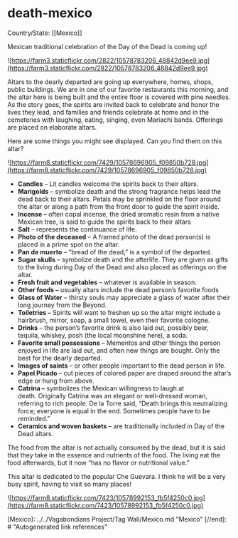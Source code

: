 # death-mexico

Country/State: [[Mexico]]

Mexican traditional celebration of the Day of the Dead is coming up!

![https://farm3.staticflickr.com/2822/10578783206_48842d9ee9.jpg](https://farm3.staticflickr.com/2822/10578783206_48842d9ee9.jpg)

Altars to the dearly departed are going up everywhere, homes, shops, public buildings. We are in one of our favorite restaurants this morning, and the altar here is being built and the entire floor is covered with pine needles. As the story goes, the spirits are invited back to celebrate and honor the lives they lead, and families and friends celebrate at home and in the cemeteries with laughing, eating, singing, even Mariachi bands. Offerings are placed on elaborate altars.

Here are some things you might see displayed. Can you find them on this altar?

![https://farm8.staticflickr.com/7429/10578696905_f09850b728.jpg](https://farm8.staticflickr.com/7429/10578696905_f09850b728.jpg)

- **Candles** – Lit candles welcome the spirits back to their altars.
- **Marigolds** – symbolize death and the strong fragrance helps lead the dead back to their altars. Petals may be sprinkled on the floor around the altar or along a path from the front door to guide the spirit inside.
- **Incense –** often copal incense, the dried aromatic resin from a native Mexican tree, is said to guide the spirits back to their altars
- **Salt** – represents the continuance of life.
- **Photo of the deceased** – A framed photo of the dead person(s) is placed in a prime spot on the altar.
- **Pan de muerto** – “bread of the dead,” is a symbol of the departed.
- **Sugar skulls** – symbolize death and the afterlife. They are given as gifts to the living during Day of the Dead and also placed as offerings on the altar.
- **Fresh fruit and vegetables** – whatever is available in season.
- **Other foods –** usually altars include the dead person’s favorite foods
- **Glass of Water** – thirsty souls may appreciate a glass of water after their long journey from the Beyond.
- **Toiletries –** Spirits will want to freshen up so the altar might include a hairbrush, mirror, soap, a small towel, even their favorite cologne.
- **Drinks** – the person’s favorite drink is also laid out, possibly beer, tequila, whiskey, posh (the local moonshine here), a soda.
- **Favorite small possessions** – Mementos and other things the person enjoyed in life are laid out, and often new things are bought. Only the best for the dearly departed.
- **Images of saints** – or other people important to the dead person in life.
- **Papel Picado** – cut pieces of colored paper are draped around the altar’s edge or hung from above.
- **Catrina –** symbolizes the Mexican willingness to laugh at death. Originally Catrina was an elegant or well-dressed woman, referring to rich people. De la Torre said, “Death brings this neutralizing force; everyone is equal in the end. Sometimes people have to be reminded.”
- **Ceramics and woven baskets** – are traditionally included in Day of the Dead altars.

The food from the altar is not actually consumed by the dead, but it is said that they take in the essence and nutrients of the food. The living eat the food afterwards, but it now “has no flavor or nutritional value.”

This altar is dedicated to the popular Che Guevara. I think he will be a very busy spirit, having to visit so many places!

![https://farm8.staticflickr.com/7423/10578992153_fb5f4250c0.jpg](https://farm8.staticflickr.com/7423/10578992153_fb5f4250c0.jpg)

[//begin]: # "Autogenerated link references for markdown compatibility"
[Mexico]: ../../Vagabondians Project/Tag Wall/Mexico.md "Mexico"
[//end]: # "Autogenerated link references"